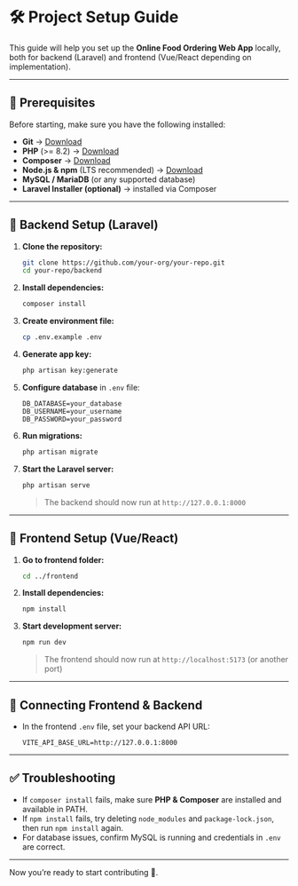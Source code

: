 # 🛠 Project Setup Guide

This guide will help you set up the **Online Food Ordering Web App** locally, both for backend (Laravel) and frontend (Vue/React depending on implementation).

---

## 📌 Prerequisites

Before starting, make sure you have the following installed:

* **Git** → [Download](https://git-scm.com/)
* **PHP** (>= 8.2) → [Download](https://www.php.net/downloads)
* **Composer** → [Download](https://getcomposer.org/)
* **Node.js & npm** (LTS recommended) → [Download](https://nodejs.org/)
* **MySQL / MariaDB** (or any supported database)
* **Laravel Installer (optional)** → installed via Composer

---

## 🚀 Backend Setup (Laravel)

1. **Clone the repository:**

   ```bash
   git clone https://github.com/your-org/your-repo.git
   cd your-repo/backend
   ```

2. **Install dependencies:**

   ```bash
   composer install
   ```

3. **Create environment file:**

   ```bash
   cp .env.example .env
   ```

4. **Generate app key:**

   ```bash
   php artisan key:generate
   ```

5. **Configure database** in `.env` file:

   ```env
   DB_DATABASE=your_database
   DB_USERNAME=your_username
   DB_PASSWORD=your_password
   ```

6. **Run migrations:**

   ```bash
   php artisan migrate
   ```

7. **Start the Laravel server:**

   ```bash
   php artisan serve
   ```

   > The backend should now run at `http://127.0.0.1:8000`

---

## 🎨 Frontend Setup (Vue/React)

1. **Go to frontend folder:**

   ```bash
   cd ../frontend
   ```

2. **Install dependencies:**

   ```bash
   npm install
   ```

3. **Start development server:**

   ```bash
   npm run dev
   ```

   > The frontend should now run at `http://localhost:5173` (or another port)

---

## 🔗 Connecting Frontend & Backend

* In the frontend `.env` file, set your backend API URL:

  ```env
  VITE_API_BASE_URL=http://127.0.0.1:8000
  ```

---

## ✅ Troubleshooting

* If `composer install` fails, make sure **PHP & Composer** are installed and available in PATH.
* If `npm install` fails, try deleting `node_modules` and `package-lock.json`, then run `npm install` again.
* For database issues, confirm MySQL is running and credentials in `.env` are correct.

---

Now you’re ready to start contributing 🎉.
